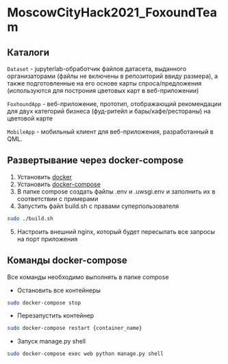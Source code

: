 # MoscowCityHack2021_FoxoundTeam

## Каталоги

`Dataset` - jupyterlab-обработчик файлов датасета, выданного организаторами (файлы не включены в репозиторий ввиду размера), а также подготовленные на его основе карты спроса/предложения (используются для построния цветовых карт в веб-приложении)

`FoxhoundApp` - веб-приложение, прототип, отображающий рекомендации для двух категорий бизнеса (фуд-ритейл и бары/кафе/рестораны) на цветовой карте

`MobileApp` - мобильный клиент для веб-приложения, разработанный в QML.

## Развертывание через docker-compose
1. Установить [docker](https://docs.docker.com/engine/install/ubuntu/)
2. Установить [docker-compose](https://docs.docker.com/compose/install/)
3. В папке compose создать файлы .env и .uwsgi.env и заполнить их в соответствии с примерами
4. Запустить файл build.sh с правами суперпользователя
```bash
sudo ./build.sh
```
5. Настроить внешний nginx, который будет пересылать все запросы на порт приложения
## Команды docker-compose 
Все команды необходимо выполнять в папке compose
- Остановить все контейнеры
```bash
sudo docker-compose stop
```
- Перезапустить контейнер
```bash
sudo docker-compose restart {container_name}
```
- Запуск manage.py shell
```bash
sudo docker-compose exec web python manage.py shell
```
